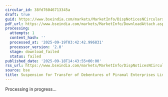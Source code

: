 ```yaml
---
circular_id: 38fd76046713345a
draft: true
guid: https://www.bseindia.com/markets/MarketInfo/DispNoticesNCirculars.aspx?Noticeid={6CC5F9A1-0080-42A8-9655-2DAA3ACC81A5}&noticeno=20250918-60&dt=09/18/2025&icount=60&totcount=63&flag=0
pdf_url: https://www.bseindia.com/markets/MarketInfo/DownloadAttach.aspx?id=20250918-60&attachedId=
processing:
  attempts: 1
  content_hash: ''
  processed_at: '2025-09-19T03:42:42.996831'
  processor_version: '2.0'
  stage: download_failed
  status: failed
published_date: '2025-09-18T14:43:55+00:00'
rss_url: https://www.bseindia.com/markets/MarketInfo/DispNoticesNCirculars.aspx?Noticeid={6CC5F9A1-0080-42A8-9655-2DAA3ACC81A5}&noticeno=20250918-60&dt=09/18/2025&icount=60&totcount=63&flag=0
source: bse
title: Suspension for Transfer of Debentures of Piramal Enterprises Limited
---
```


Processing in progress...